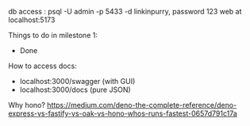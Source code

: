 db access : psql -U admin -p 5433 -d linkinpurry, password 123
web at localhost:5173

Things to do in milestone 1:
- Done

How to access docs:
- localhost:3000/swagger (with GUI)
- localhost:3000/docs (pure JSON)

Why hono? https://medium.com/deno-the-complete-reference/deno-express-vs-fastify-vs-oak-vs-hono-whos-runs-fastest-0657d791c17a
